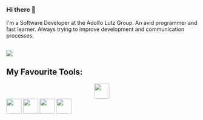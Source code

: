 ### Hi there 👋


I'm a Software Developer at the Adolfo Lutz Group. 
An avid programmer and fast learner. Always trying to improve development and communication processes.



##

<div>

<a href="https://www.linkedin.com/in/rafaelditolvo/" target="_blank"><img src="https://img.shields.io/badge/-LinkedIn-%230077B5?style=for-the-badge&logo=linkedin&logoColor=white" target="_blank"></a>   
</div>



## My Favourite Tools:
<div>
            <div style="display:flex; flex-direction: row; justify-content: center; align-items: center"   ><td border="0" > <img height=40 width=40 src="https://cdn.jsdelivr.net/gh/devicons/devicon/icons/javascript/javascript-original.svg" />
          </td></div>
<td><img height=40 width=40 src="https://cdn.jsdelivr.net/gh/devicons/devicon/icons/react/react-original-wordmark.svg" /> </td>
<td><img height=40 width=40 src="https://cdn.jsdelivr.net/gh/devicons/devicon/icons/nodejs/nodejs-original-wordmark.svg" /> </td>
 <td><img height=40 width=40           src= "https://avatars.githubusercontent.com/u/54212428?s=200&v=4" </td>
<td><img height=40 width=40 style={{color: white;}} src="https://cdn.jsdelivr.net/gh/devicons/devicon/icons/express/express-original-wordmark.svg" /> </i></div></td></div>
           




            
     
                    


            
          

<!--
**rafaditolvo/rafaditolvo** is a ✨ _special_ ✨ repository because its `README.md` (this file) appears on your GitHub profile.

Here are some ideas to get you started:

- 🔭 I’m currently working on ...
- 🌱 I’m currently learning ...
- 👯 I’m looking to collaborate on ...
- 🤔 I’m looking for help with ...
- 💬 Ask me about ...
- 📫 How to reach me: ...
- 😄 Pronouns: ...
- ⚡ Fun fact: ...
-->
